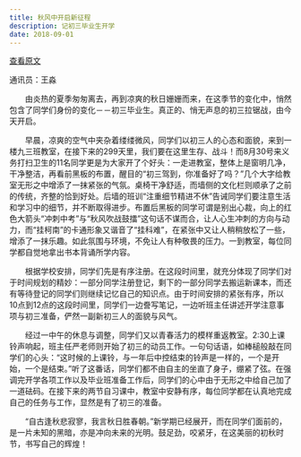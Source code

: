 ```yaml
---
title: 秋风中开启新征程
description: 记初三毕业生开学
date: 2018-09-01
---
```


[查看原文](https://www.meipian.cn/1kb9awvo)

通讯员：王淼

　　由炎热的夏季匆匆离去，再到凉爽的秋日姗姗而来，在这季节的变化中，悄然包含了同学们身份的变化－－初三毕业生。真正的、悄无声息的初三拉锯战，由今天开启。

　　早晨，凉爽的空气中夹杂着缕缕微风，同学们以初三人的心态和面貌，来到一楼九三班教室，在接下来的299天里，我们要在这里生存、战斗！而8月30号来义务打扫卫生的11名同学更是为大家开了个好头：一走进教室，整体上是窗明几净，干净整洁，再看前黑板的布置，醒目的“初三驾到，你准备好了吗？”几个大字给教室无形之中增添了一抹紧张的气氛。桌椅干净舒适，而墙侧的文化栏则顺承了之前的传统，齐整的恰到好处。后墙的班训“注重细节精进不休”告诫同学们要注意生活和学习中的细节，并不断取得进步。布置后黑板的同学可谓是别出心裁，向上的红色大箭头“冲刺中考”与“秋风吹战鼓擂”这句话不谋而合，让人心生冲刺的方向与动力，而“挂柯南”的卡通形象又谐音了“挂科难”，在紧张中又让人稍稍放松了一些，增添了一抹乐趣。如此氛围与环境，不免让人有种敬畏的压力。一到教室，每位同学都自觉地拿出书本背诵所学内容。

　　根据学校安排，同学们先是有序注册。在这段时间里，就充分体现了同学们对于时间规划的精妙：一部分同学注册登记，剩下的一部分同学去搬运新课本，而还有等待登记的同学们则继续记忆自己的知识点。由于时间安排的紧张有序，所以10点到12点的这段时间里，同学们一边誊写笔记，一边听班主任讲述开学注意事项与初三准备，俨然一副新初三人的面貌与风气。

　　经过一中午的休息与调整，同学们又以青春活力的模样重返教室。2:30上课铃声响起，班主任严老师则开始了初三的动员工作。一句句话语，如棒槌般敲在同学们的心头：“这时候的上课铃，与一年后中控结束的铃声是一样的，一个是开始，一个是结束。”听了这番话，同学们都不由自主的坐直了身子，绷紧了弦。在强调完开学各项工作以及毕业班准备工作后，同学们的心中由于无形之中给自己加了一道砝码。在接下来的两节自习课中，教室中安静有序，每位同学都在认真地完成自己的任务与工作，显然是有了初三的准备。

　　“自古逢秋悲寂寥，我言秋日胜春朝。”新学期已经展开，而在同学们面前的，是一片未知的黑暗，亦是冲向未来的光明。鼓足劲，咬紧牙，在这美丽的初秋时节，书写自己的辉煌！
